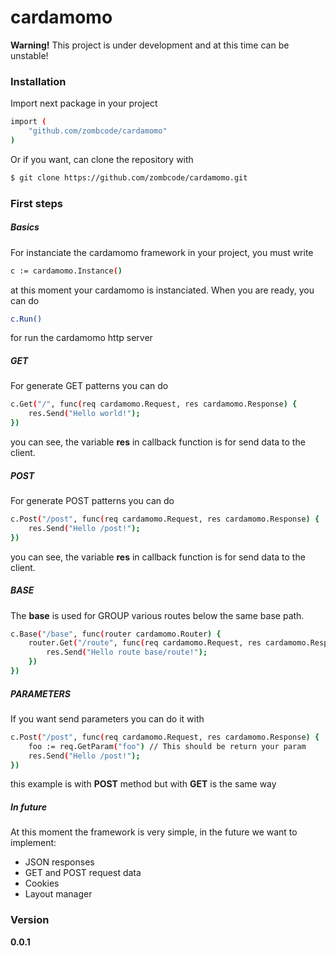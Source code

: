 # cardamomo

**Warning!** This project is under development and at this time can be unstable!

### Installation

Import next package in your project

```sh
import (
    "github.com/zombcode/cardamomo"
)
```

Or if you want, can clone the repository with

```sh
$ git clone https://github.com/zombcode/cardamomo.git
````

### First steps

##### Basics

For instanciate the cardamomo framework in your project, you must write

```sh
c := cardamomo.Instance()
```

at this moment your cardamomo is instanciated. When you are ready, you can do

```sh
c.Run()
```

for run the cardamomo http server

##### GET

For generate GET patterns you can do

```sh
c.Get("/", func(req cardamomo.Request, res cardamomo.Response) {
    res.Send("Hello world!");
})
```

you can see, the variable **res** in callback function is for send data to the client.

##### POST

For generate POST patterns you can do

```sh
c.Post("/post", func(req cardamomo.Request, res cardamomo.Response) {
    res.Send("Hello /post!");
})
```

you can see, the variable **res** in callback function is for send data to the client.

##### BASE

The **base** is used for GROUP various routes below the same base path.

```sh
c.Base("/base", func(router cardamomo.Router) {
    router.Get("/route", func(req cardamomo.Request, res cardamomo.Response) {
        res.Send("Hello route base/route!");
    })
})
```

##### PARAMETERS

If you want send parameters you can do it with

```sh
c.Post("/post", func(req cardamomo.Request, res cardamomo.Response) {
    foo := req.GetParam("foo") // This should be return your param
    res.Send("Hello /post!");
})
```

this example is with **POST** method but with **GET** is the same way

##### In future

At this moment the framework is very simple, in the future we want to implement:

- JSON responses
- GET and POST request data
- Cookies
- Layout manager

### Version
**0.0.1**
